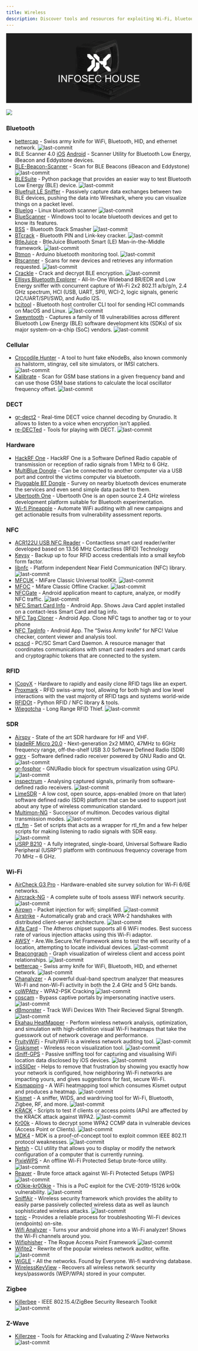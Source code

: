 ```yaml
---
title: Wireless
description: Discover tools and resources for exploiting Wi-Fi, bluetooth, RFID, and more.
---
```


![](/assets/headers/header-logo.png)

![](https://img.shields.io/badge/Tools%20%26%20Resources%20Available-82-757575?style=for-the-badge)

### Bluetooth

* [bettercap](https://github.com/bettercap/bettercap) - Swiss army knife for WiFi, Bluetooth, HID, and ethernet network. ![last-commit](https://img.shields.io/github/last-commit/bettercap/bettercap?style=flat)
* BLE Scanner 4.0 [iOS](https://apps.apple.com/us/app/ble-scanner-4-0/id1221763603) [Android](https://play.google.com/store/apps/details?id=com.macdom.ble.blescanner&gl=US) - Scanner Utility for Bluetooth Low Energy, iBeacon and Eddystone devices. 
* [BLE-Beacon-Scanner](https://github.com/bowdentheo/BLE-Beacon-Scanner) - Scan for BLE Beacons (iBeacon and Eddystone) ![last-commit](https://img.shields.io/github/last-commit/bowdentheo/BLE-Beacon-Scanner?style=flat)
* [BLESuite](https://github.com/nccgroup/BLESuite) - Python package that provides an easier way to test Bluetooth Low Energy (BLE) device. ![last-commit](https://img.shields.io/github/last-commit/nccgroup/BLESuite?style=flat)
* [Bluefruit LE Sniffer](https://www.adafruit.com/product/2269) - Passively capture data exchanges between two BLE devices, pushing the data into Wireshark, where you can visualize things on a packet level. 
* [Bluelog](https://github.com/MS3FGX/Bluelog) - Linux bluetooth scanner ![last-commit](https://img.shields.io/github/last-commit/MS3FGX/Bluelog?style=flat)
* [BlueScanner](https://bluescanner.en.uptodown.com/windows) - Windows tool to locate bluetooth devices and get to know its features. 
* [BSS](https://github.com/joswr1ght/bss) - Bluetooth Stack Smasher ![last-commit](https://img.shields.io/github/last-commit/joswr1ght/bss?style=flat)
* [BTcrack](https://github.com/thierryzoller/BTcrack) - Bluetooth PIN and Link-key cracker. ![last-commit](https://img.shields.io/github/last-commit/thierryzoller/BTcrack?style=flat)
* [BtleJuice](https://github.com/DigitalSecurity/btlejuice) - BtleJuice Bluetooth Smart (LE) Man-in-the-Middle framework. ![last-commit](https://img.shields.io/github/last-commit/DigitalSecurity/btlejuice?style=flat)
* [Btmon](https://github.com/matti644/btmon) - Arduino bluetooth monitoring tool. ![last-commit](https://img.shields.io/github/last-commit/matti644/btmon?style=flat)
* [Btscanner](https://salsa.debian.org/pkg-security-team/btscanner) - Scans for new devices and retrieves any information requested. ![last-commit](https://img.shields.io/github/last-commit/matti644/btmon?style=flat)
* [Crackle](https://github.com/mikeryan/crackle) - Crack and decrypt BLE encryption. ![last-commit](https://img.shields.io/github/last-commit/mikeryan/crackle?style=flat)
* [Ellisys Bluetooth Explorer](https://www.ellisys.com/products/bex400/) - All-In-One Wideband BR/EDR and Low Energy sniffer with concurrent capture of Wi-Fi 2x2 802.11 a/b/g/n, 2.4 GHz spectrum, HCI (USB, UART, SPI), WCI-2, logic signals, generic I2C/UART/SPI/SWD, and Audio I2S. 
* [hcitool](https://github.com/MillerTechnologyPeru/hcitool) - Bluetooth host controller CLI tool for sending HCI commands on MacOS and Linux. ![last-commit](https://img.shields.io/github/last-commit/MillerTechnologyPeru/hcitool?style=flat)
* [Sweyntooth](https://github.com/Matheus-Garbelini/sweyntooth_bluetooth_low_energy_attacks) - Captures a family of 18 vulnerabilities across different Bluetooth Low Energy (BLE) software development kits (SDKs) of six major system-on-a-chip (SoC) vendors. ![last-commit](https://img.shields.io/github/last-commit/Matheus-Garbelini/sweyntooth_bluetooth_low_energy_attacks?style=flat)


### Cellular

* [Crocodile Hunter](https://github.com/EFForg/crocodilehunter) - A tool to hunt fake eNodeBs, also known commonly as hailstorm, stingray, cell site simulators, or IMSI catchers. ![last-commit](https://img.shields.io/github/last-commit/EFForg/crocodilehunter?style=flat)
* [Kalibrate](https://github.com/steve-m/kalibrate-rtl) - Scan for GSM base stations in a given frequency band and can use those GSM base stations to calculate the local oscillator frequency offset. ![last-commit](https://img.shields.io/github/last-commit/steve-m/kalibrate-rtl?style=flat)


### DECT

* [gr-dect2](https://github.com/pavelyazev/gr-dect2) - Real-time DECT voice channel decoding by Gnuradio. It allows to listen to a voice when encryption isn't applied. 
* [re-DECTed](https://github.com/znuh/re-DECTed) - Tools for playing with DECT. ![last-commit](https://img.shields.io/github/last-commit/znuh/re-DECTed?style=flat)

### Hardware

* [HackRF One](https://greatscottgadgets.com/hackrf/one/) - HackRF One is a Software Defined Radio capable of transmission or reception of radio signals from 1 MHz to 6 GHz. 
* [MultiBlue Dongle](https://www.amazon.com/MultiBlue-Dongle-Bluetooth-Keyboard-BT300KMS/dp/B00CRY5K16) - Can be connected to another computer via a USB port and control the victims computer via bluetooth.
* [Pluggable BT Dongle](https://plugable.com/products/usb-bt4le/) - Survey on nearby bluetooth devices enumerate the services and even send simple data packet to them. 
* [Ubertooth One](https://greatscottgadgets.com/ubertoothone/) - Ubertooth One is an open source 2.4 GHz wireless development platform suitable for Bluetooth experimentation. 
* [Wi-fi Pineapple](https://shop.hak5.org/products/wifi-pineapple) - Automate WiFi auditing with all new campaigns and get actionable results from vulnerability assessment reports.
 

### NFC

* [ACR122U USB NFC Reader](https://www.acs.com.hk/en/products/3/acr122u-usb-nfc-reader/) - Contactless smart card reader/writer developed based on 13.56 MHz Contactless (RFID) Technology 
* [Keysy](https://tinylabs.io/keysy) - Backup up to four RFID access credentials into a small keyfob form factor. 
* [libnfc](https://github.com/nfc-tools/libnfc) - Platform independent Near Field Communication (NFC) library. ![last-commit](https://img.shields.io/github/last-commit/nfc-tools/libnfc?style=flat)
* [MFCUK](https://github.com/nfc-tools/mfcuk) - MiFare Classic Universal toolKit. ![last-commit](https://img.shields.io/github/last-commit/nfc-tools/mfcuk?style=flat)
* [MFOC](https://github.com/nfc-tools/mfoc) - Mifare Classic Offline Cracker. ![last-commit](https://img.shields.io/github/last-commit/nfc-tools/mfoc?style=flat)
* [NFCGate](https://github.com/nfcgate/nfcgate) - Android application meant to capture, analyze, or modify NFC traffic. ![last-commit](https://img.shields.io/github/last-commit/nfcgate/nfcgate?style=flat)
* [NFC Smart Card Info](https://apkpure.com/nfc-smart-card-info/com.inoapp.cardinfo) - Android App. Shows Java Card applet installed on a contact-less Smart Card and tag info. 
* [NFC Tag Cloner](https://apkpure.com/nfc-tag-cloner/com.skjolberg.nfc.clone2) - Android App. Clone NFC tags to another tag or to your phone 
* [NFC TagInfo](https://apkpure.com/nfc-taginfo-by-nxp/com.nxp.taginfolite) - Android App. The “Swiss Army knife” for NFC! Value checker, content viewer and analysis tool. 
* [pcscd](https://linux.die.net/man/8/pcscd) - PC/SC Smart Card Daemon. A resource manager that coordinates communications with smart card readers and smart cards and cryptographic tokens that are connected to the system. 


### RFID

* [ICopyX](https://icopyx.com/) - Hardware to rapidly and easily clone RFID tags like an expert. 
* [Proxmark](https://proxmark.com) - RFID swiss-army tool, allowing for both high and low level interactions with the vast majority of RFID tags and systems world-wide 
* [RFIDOt](https://github.com/AdamLaurie/RFIDIOt) - Python RFID / NFC library & tools. 
* [Wiegotcha](https://github.com/lixmk/Wiegotcha) - Long Range RFID Thief. ![last-commit](https://img.shields.io/github/last-commit/lixmk/Wiegotcha?style=flat)


### SDR

* [Airspy](https://v3.airspy.us/) - State of the art SDR hardware for HF and VHF. 
* [bladeRF Micro 20.0](https://www.nuand.com/bladerf-2-0-micro/) - Next-generation 2x2 MIMO, 47MHz to 6GHz frequency range, off-the-shelf USB 3.0 Software Defined Radio (SDR) 
* [gqrx](https://github.com/gqrx-sdr/gqrx) - Software defined radio receiver powered by GNU Radio and Qt. ![last-commit](https://img.shields.io/github/last-commit/gqrx-sdr/gqrx?style=flat)
* [gr-fosphor](https://github.com/osmocom/gr-fosphor) - GNURadio block for spectrum visualization using GPU. ![last-commit](https://img.shields.io/github/last-commit/osmocom/gr-fosphor?style=flat)
* [inspectrum](https://github.com/miek/inspectrum) - Analysing captured signals, primarily from software-defined radio receivers. ![last-commit](https://img.shields.io/github/last-commit/miek/inspectrum?style=flat)
* [LimeSDR](https://limemicro.com/products/boards/limesdr/) - A low cost, open source, apps-enabled (more on that later) software defined radio (SDR) platform that can be used to support just about any type of wireless communication standard. 
* [Multimon-NG](https://github.com/EliasOenal/multimon-ng) - Successor of multimon. Decodes various digital transmission modes. ![last-commit](https://img.shields.io/github/last-commit/EliasOenal/multimon-ng?style=flat)
* [rtl_fm](https://github.com/K0NYC/rtl-fm) - Set of scripts that acts as a wrapper for rtl_fm and a few helper scripts for making listening to radio signals with SDR easy. ![last-commit](https://img.shields.io/github/last-commit/K0NYC/rtl-fm?style=flat)
* [USRP B210](https://www.ettus.com/all-products/ub210-kit/) - A fully integrated, single-board, Universal Software Radio Peripheral (USRP™) platform with continuous frequency coverage from 70 MHz – 6 GHz. 


### Wi-Fi

* [AirCheck G3 Pro](https://github.com/aircrack-ng/aircrack-ng) - Hardware-enabled site survey solution for Wi-Fi 6/6E networks. 
* [Aircrack-NG](https://github.com/aircrack-ng/aircrack-ng) - A complete suite of tools assess WiFi network security. ![last-commit](https://img.shields.io/github/last-commit/aircrack-ng/aircrack-ng?style=flat)
* [Airpwn](https://github.com/ICSec/airpwn-ng) - Packet injection for wifi; simplified. ![last-commit](https://img.shields.io/github/last-commit/ICSec/airpwn-ng?style=flat)
* [Airstrike](https://github.com/redcode-labs/AirStrike) - Automatically grab and crack WPA-2 handshakes with distributed client-server architecture. ![last-commit](https://img.shields.io/github/last-commit/redcode-labs/AirStrike?style=flat)
* [Alfa Card](https://www.amazon.com/s?k=Alfa-AWUS036NHA) - The Atheros chipset supports all 6 WiFi modes. Best success rate of various injection attacks using this Wi-Fi adaptor. 
* [AWSY](https://github.com/BaiqingL/AWSY) - Are.We.Secure.Yet Framework aims to test the wifi security of a location, attempting to locate individual devices. ![last-commit](https://img.shields.io/github/last-commit/BaiqingL/AWSY?style=flat)
* [Beacongraph](https://github.com/daddycocoaman/BeaconGraph) - Graph visualization of wireless client and access point relationships. ![last-commit](https://img.shields.io/github/last-commit/daddycocoaman/BeaconGraph?style=flat)
* [bettercap](https://github.com/bettercap/bettercap) - Swiss army knife for WiFi, Bluetooth, HID, and ethernet network. ![last-commit](https://img.shields.io/github/last-commit/bettercap/bettercap?style=flat)
* [Chanalyzer](https://www.metageek.com/wi-spy/) - A powerful dual-band spectrum analyzer that measures Wi-Fi and non-Wi-Fi activity in both the 2.4 GHz and 5 GHz bands. 
* [coWPAtty](https://github.com/joswr1ght/cowpatty) - WPA2-PSK Cracking ![last-commit](https://img.shields.io/github/last-commit/joswr1ght/cowpatty?style=flat)
* [cpscam](https://github.com/codewatchorg/cpscam) - Bypass captive portals by impersonating inactive users. ![last-commit](https://img.shields.io/github/last-commit/codewatchorg/cpscam?style=flat)
* [dBmonster](https://github.com/90N45-d3v/dBmonster) - Track WiFi Devices With Their Recieved Signal Strength. ![last-commit](https://img.shields.io/github/last-commit/90N45-d3v/dBmonster?style=flat)
* [Ekahau HeatMapper](https://www.ekahau.com/solutions/wi-fi-heatmaps/) - Perform wireless network analysis, optimization, and simulation with high-definition visual Wi-Fi heatmaps that take the guesswork out of network coverage and performance. 
* [FruityWiFi](https://github.com/xtr4nge/FruityWifi) - FruityWiFi is a wireless network auditing tool. ![last-commit](https://img.shields.io/github/last-commit/xtr4nge/FruityWifi?style=flat)
* [Giskismet](https://github.com/xtr4nge/giskismet) - Wireless recon visualization tool. ![last-commit](https://img.shields.io/github/last-commit/xtr4nge/giskismet?style=flat)
* [iSniff-GPS](https://github.com/hubert3/iSniff-GPS) - Passive sniffing tool for capturing and visualising WiFi location data disclosed by iOS devices. ![last-commit](https://img.shields.io/github/last-commit/hubert3/iSniff-GPS?style=flat)
* [inSSIDer](https://github.com/xtr4nge/giskismet) - Helps to remove that frustration by showing you exactly how your network is configured, how neighboring Wi-Fi networks are impacting yours, and gives suggestions for fast, secure Wi-Fi. 
* [Kismapping](https://github.com/inguardians/kismapping) - A WiFi heatmapping tool which consumes Kismet output and produces a heatmap. ![last-commit](https://img.shields.io/github/last-commit/inguardians/kismapping?style=flat)
* [Kismet](https://github.com/kismetwireless/kismet) - A sniffer, WIDS, and wardriving tool for Wi-Fi, Bluetooth, Zigbee, RF, and more. ![last-commit](https://img.shields.io/github/last-commit/kismetwireless/kismet?style=flat)
* [KRACK](https://github.com/vanhoefm/krackattacks-scripts) - Scripts to test if clients or access points (APs) are affected by the KRACK attack against WPA2. ![last-commit](https://img.shields.io/github/last-commit/vanhoefm/krackattacks-scripts?style=flat)
* [Kr00k](https://github.com/akabe1/kr00ker) - Allows to decrypt some WPA2 CCMP data in vulnerable devices (Access Point or Clients). ![last-commit](https://img.shields.io/github/last-commit/akabe1/kr00ker?style=flat)
* [MDK4](https://github.com/aircrack-ng/mdk4) - MDK is a proof-of-concept tool to exploit common IEEE 802.11 protocol weaknesses. ![last-commit](https://img.shields.io/github/last-commit/aircrack-ng/mdk4?style=flat)
* [Netsh](https://learn.microsoft.com/en-us/windows-server/networking/technologies/netsh/netsh-contexts) - CLI utility that allows you to display or modify the network configuration of a computer that is currently running. 
* [PixieWPS](https://github.com/wiire-a/pixiewps) - An offline Wi-Fi Protected Setup brute-force utility. ![last-commit](https://img.shields.io/github/last-commit/wiire-a/pixiewps?style=flat)
* [Reaver](https://github.com/t6x/reaver-wps-fork-t6x) - Brute force attack against  Wi-Fi Protected Setups \(WPS\) ![last-commit](https://img.shields.io/github/last-commit/t6x/reaver-wps-fork-t6x?style=flat)
* [r00kie-kr00kie](https://github.com/hexway/r00kie-kr00kie) - This is a PoC exploit for the CVE-2019-15126 kr00k vulnerability. ![last-commit](https://img.shields.io/github/last-commit/akabe1/kr00ker?style=flat)
* [SniffAir](https://github.com/Tylous/SniffAir) - Wireless security framework which provides the ability to easily parse passively collected wireless data as well as launch sophisticated wireless attacks. ![last-commit](https://img.shields.io/github/last-commit/Tylous/SniffAir?style=flat)
* [tonic](https://www.metageek.com/tonic/) - Provides a reliable process for troubleshooting Wi-Fi devices (endpoints) on-site. 
* [Wifi Analyzer](https://play.google.com/store/apps/details?id=com.farproc.wifi.analyzer&gl=US) - Turns your android phone into a Wi-Fi analyzer! Shows the Wi-Fi channels around you. 
* [Wifiphisher](https://github.com/wifiphisher/wifiphisher) - The Rogue Access Point Framework ![last-commit](https://img.shields.io/github/last-commit/wifiphisher/wifiphisher?style=flat)
* [Wifite2](https://github.com/derv82/wifite2) - Rewrite of the popular wireless network auditor, wifite. ![last-commit](https://img.shields.io/github/last-commit/derv82/wifite2?style=flat)
* [WiGLE](https://www.wigle.net/) - All the networks. Found by Everyone. Wi-fi wardrving database. 
* [WirelessKeyView](https://www.nirsoft.net/utils/wireless_key.html#DownloadLinks) - Recovers all wireless network security keys/passwords (WEP/WPA) stored in your computer. 


### Zigbee

* [Killerbee](https://github.com/joswr1ght/killerbee) - IEEE 802.15.4/ZigBee Security Research Toolkit ![last-commit](https://img.shields.io/github/last-commit/joswr1ght/killerbee?style=flat)


### Z-Wave

* [Killerzee](https://github.com/joswr1ght/killerzee) - Tools for Attacking and Evaluating Z-Wave Networks ![last-commit](https://img.shields.io/github/last-commit/joswr1ght/killerzee?style=flat)
